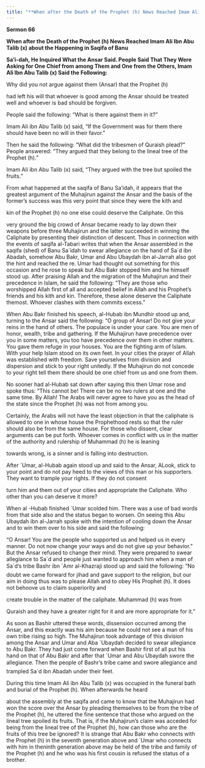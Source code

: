 ```yaml
---
title: "**When after the Death of the Prophet (h) News Reached Imam Ali Ibn Abu Talib (x) about the Happening in Saqifa of Banu**" 
---
```

**Sermon 66**

**When after the Death of the Prophet \(h\) News Reached Imam Ali Ibn Abu Talib \(x\) about the Happening in Saqifa of Banu**

**Sa’i\-dah, He Inquired What the Ansar Said\. People Said That They Were Asking for One Chief from among Them and One from the Others, Imam Ali Ibn Abu Talib \(x\) Said the Following:**

Why did you not argue against them \(Ansar\) that the Prophet \(h\)

had left his will that whoever is good among the Ansar should be treated well and whoever is bad should be forgiven\.

People said the following: “What is there against them in it?”

Imam Ali ibn Abu Talib \(x\) said, “If the Government was for them there should have been no will in their favor\.”

Then he said the following: “What did the tribesmen of Quraish plead?” People answered: “They argued that they belong to the lineal tree of the Prophet \(h\)\.”

Imam Ali ibn Abu Talib \(x\) said, “They argued with the tree but spoiled the fruits\.”

From what happened at the saqifa of Banu Sa’idah, it appears that the greatest argument of the Muhajirun against the Ansar and the basis of the former’s success was this very point that since they were the kith and

<a id="page442"></a>kin of the Prophet \(h\) no one else could deserve the Caliphate\. On this

very ground the big crowd of Ansar became ready to lay down their weapons before three Muhajirun and the latter succeeded in winning the Caliphate by presenting their distinction of descent\. Thus in connection with the events of saqifa al\-Tabari writes that when the Ansar assembled in the saqifa \(shed\) of Banu Sa\`idah to swear allegiance on the hand of Sa\`d ibn Abadah, somehow Abu Bakr, Umar and Abu Ubaydah ibn al\-Jarrah also got the hint and reached the re\. Umar had thought out something for this occasion and he rose to speak but Abu Bakr stopped him and he himself stood up\. After praising Allah and the migration of the Muhajirun and their precedence in Islam, he said the following: “They are those who worshipped Allah first of all and accepted belief in Allah and his Prophet’s friends and his kith and kin\. Therefore, these alone deserve the Caliphate themost\. Whoever clashes with them commits excess\.”

When Abu Bakr finished his speech, al\-Hubab ibn Mundhir stood up and, turning to the Ansar said the following: “O group of Ansar\! Do not give your reins in the hand of others\. The populace is under your care\. You are men of honor, wealth, tribe and gathering\. If the Muhajirun have precedence over you in some matters, you too have precedence over them in other matters\. You gave them refuge in your houses\. You are the fighting arm of Islam\. With your help Islam stood on its own feet\. In your cities the prayer of Allah was established with freedom\. Save yourselves from division and dispersion and stick to your right unitedly\. If the Muhajirun do not concede to your right tell them there should be one chief from us and one from them\.

No sooner had al\-Hubab sat down after saying this then Umar rose and spoke thus: “This cannot be\! There can be no two rulers at one and the same time\. By Allah\! The Arabs will never agree to have you as the head of the state since the Prophet \(h\) was not from among you\.

Certainly, the Arabs will not have the least objection in that the caliphate is allowed to one in whose house the Prophethood rests so that the ruler should also be from the same house\. For those who dissent, clear arguments can be put forth\. Whoever comes in conflict with us in the matter of the authority and rulership of Muhammad \(h\) he is leaning

towards wrong, is a sinner and is falling into destruction\.

After \`Umar, al\-Hubab again stood up and said to the Ansar, ALook, stick to your point and do not pay heed to the views of this man or his supporters\. They want to trample your rights\. If they do not consent

<a id="page443"></a>turn him and them out of your cities and appropriate the Caliphate\. Who other than you can deserve it more?

When al \-Hubab finished \`Umar scolded him\. There was a use of bad words from that side also and the status began to worsen\. On seeing this Abu Ubaydah ibn al\-Jarrah spoke with the intention of cooling down the Ansar and to win them over to his side and said the following:

“O Ansar\! You are the people who supported us and helped us in every manner\. Do not now change your ways and do not give up your behavior\.” But the Ansar refused to change their mind\. They were prepared to swear allegiance to Sa\`d and people just wanted to approach him when a man of Sa\`d’s tribe Bashr ibn \`Amr al\-Khazraji stood up and said the following: “No doubt we came forward for jihad and gave support to the religion, but our aim in doing thus was to please Allah and to obey His Prophet \(h\)\. It does not behoove us to claim superiority and

create trouble in the matter of the caliphate\. Muhammad \(h\) was from

Quraish and they have a greater right for it and are more appropriate for it\.”

As soon as Bashir uttered these words, dissension occurred among the Ansar, and this exactly was his aim because he could not see a man of his own tribe rising so high\. The Muhajirun took advantage of this division among the Ansar and Umar and Aba \`Ubaydah decided to swear allegiance to Abu Bakr\. They had just come forward when Bashir first of all put his hand on that of Abu Bakr and after that \`Umar and Abu Ubaydah swore the allegiance\. Then the people of Bashr’s tribe came and swore allegiance and trampled Sa\`d ibn Abadah under their feet\.

During this time Imam Ali ibn Abu Talib \(x\) was occupied in the funeral bath and burial of the Prophet \(h\)\. When afterwards he heard

about the assembly at the saqifa and came to know that the Muhajirun had won the score over the Ansar by pleading themselves to be from the tribe of the Prophet \(h\), he uttered the fine sentence that those who argued on the lineal tree spoiled its fruits\. That is, if the Muhajirun’s claim was acceded for being from the lineal tree of the Prophet \(h\), how can those who are the fruits of this tree be ignored? It is strange that Abu Bakr who connects with the Prophet \(h\) in the seventh generation above and \`Umar who connects with him in theninth generation above may be held of the tribe and family of the Prophet \(h\) and he who was his first cousin is refused the status of a brother\.

<a id="page444"></a>

